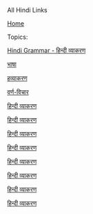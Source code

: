 All Hindi Links


[Home](all-files-links.md)



Topics: 


   [Hindi Grammar - हिन्दी व्याकरण](hindi-grammar.md)
   
   
   [भाषा]()
   
   [हव्याकरण]()
   
   [वर्ण-विचार ]()
   
   [हिन्दी व्याकरण ]()
   
   [हिन्दी व्याकरण ]()
   
   [हिन्दी व्याकरण ]()
   
   [हिन्दी व्याकरण ]()
   
   [हिन्दी व्याकरण ]()
   
   [हिन्दी व्याकरण ]()
   
   [हिन्दी व्याकरण ]()
   
   [हिन्दी व्याकरण ]()
   
